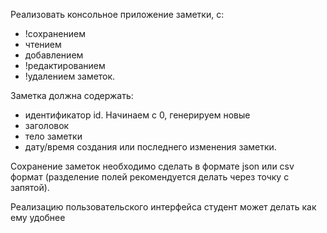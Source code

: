 Реализовать консольное приложение заметки, с:
* !сохранением
* чтением
* добавлением
* !редактированием
* !удалением заметок. 

Заметка должна содержать:
* идентификатор
id. Начинаем с 0, генерируем новые
* заголовок
* тело заметки
* дату/время создания или последнего изменения заметки. 

Сохранение заметок необходимо сделать в формате json или csv формат
(разделение полей рекомендуется делать через точку с запятой).

Реализацию пользовательского интерфейса студент может
делать как ему удобнее